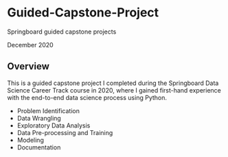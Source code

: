 # Guided-Capstone-Project
Springboard guided capstone projects

December 2020

## Overview
This is a guided capstone project I completed during the Springboard Data Science Career Track course in 2020, where I gained first-hand experience with the end-to-end data science process using Python.
* Problem Identification
* Data Wrangling
* Exploratory Data Analysis
* Data Pre-processing and Training
* Modeling
* Documentation
